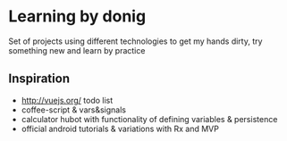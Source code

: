 # Learning by donig
Set of projects using different technologies to get my hands dirty, try something new and learn by practice

## Inspiration

- http://vuejs.org/ todo list
- coffee-script & vars&signals
- calculator hubot with functionality of defining variables & persistence
- official android tutorials & variations with Rx and MVP
